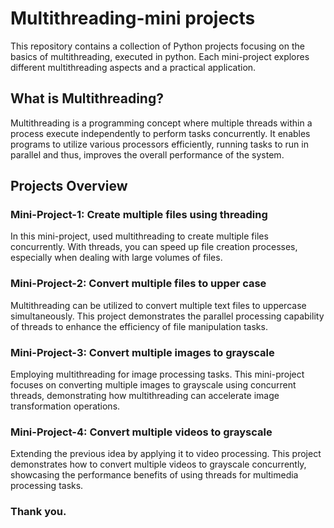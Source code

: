 # Multithreading-mini projects

This repository contains a collection of Python projects focusing on the basics of multithreading, executed in python. Each mini-project explores different multithreading aspects and a practical application.

## What is Multithreading?

Multithreading is a programming concept where multiple threads within a process execute independently to perform tasks concurrently. It enables programs to utilize various processors efficiently, running tasks to run in parallel and thus, improves the overall performance of the system.

## Projects Overview

### Mini-Project-1: Create multiple files using threading

In this mini-project, used multithreading to create multiple files concurrently. With threads, you can speed up file creation processes, especially when dealing with large volumes of files.

### Mini-Project-2: Convert multiple files to upper case

Multithreading can be utilized to convert multiple text files to uppercase simultaneously. This project demonstrates the parallel processing capability of threads to enhance the efficiency of file manipulation tasks.

### Mini-Project-3: Convert multiple images to grayscale

Employing multithreading for image processing tasks. This mini-project focuses on converting multiple images to grayscale using concurrent threads, demonstrating how multithreading can accelerate image transformation operations.

### Mini-Project-4: Convert multiple videos to grayscale

Extending the previous idea by applying it to video processing. This project demonstrates how to convert multiple videos to grayscale concurrently, showcasing the performance benefits of using threads for multimedia processing tasks.

### Thank you.
